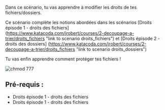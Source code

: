 Dans ce scénario, tu vas apprendre à modifier les droits de tes fichiers/dossiers.

Ce scénario complète les notions abordées dans les scénarios
[Droits épisode 1 - droits des fichiers] (https://www.katacoda.com/jrobert/courses/2-decoupage-a-trier/droits_fichiers "link to scenario droits_fichiers")
et
[Droits épisode 2 - droits des dossiers] (https://www.katacoda.com/jrobert/courses/2-decoupage-a-trier/droits_fichiers "link to scenario droits_dossiers")

Tu vas enfin apprendre comment protéger tes fichiers !

![chmod 777](./assets/chmod777.png)

## Pré-requis :

* Droits épisode 1 - droits des fichiers
* Droits épisode 1 - droits des fichiers
